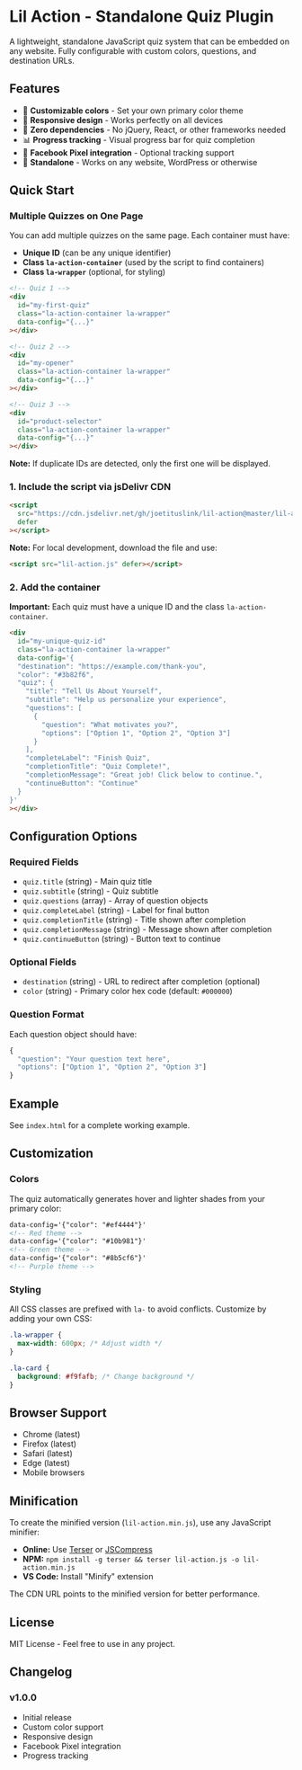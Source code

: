 # Lil Action - Standalone Quiz Plugin

A lightweight, standalone JavaScript quiz system that can be embedded on any website. Fully configurable with custom colors, questions, and destination URLs.

## Features

- 🎨 **Customizable colors** - Set your own primary color theme
- 📱 **Responsive design** - Works perfectly on all devices
- 🚀 **Zero dependencies** - No jQuery, React, or other frameworks needed
- 📊 **Progress tracking** - Visual progress bar for quiz completion
- 🎯 **Facebook Pixel integration** - Optional tracking support
- 💾 **Standalone** - Works on any website, WordPress or otherwise

## Quick Start

### Multiple Quizzes on One Page

You can add multiple quizzes on the same page. Each container must have:

- **Unique ID** (can be any unique identifier)
- **Class `la-action-container`** (used by the script to find containers)
- **Class `la-wrapper`** (optional, for styling)

```html
<!-- Quiz 1 -->
<div
  id="my-first-quiz"
  class="la-action-container la-wrapper"
  data-config="{...}"
></div>

<!-- Quiz 2 -->
<div
  id="my-opener"
  class="la-action-container la-wrapper"
  data-config="{...}"
></div>

<!-- Quiz 3 -->
<div
  id="product-selector"
  class="la-action-container la-wrapper"
  data-config="{...}"
></div>
```

**Note:** If duplicate IDs are detected, only the first one will be displayed.

### 1. Include the script via jsDelivr CDN

```html
<script
  src="https://cdn.jsdelivr.net/gh/joetituslink/lil-action@master/lil-action.min.js"
  defer
></script>
```

**Note:** For local development, download the file and use:

```html
<script src="lil-action.js" defer></script>
```

### 2. Add the container

**Important:** Each quiz must have a unique ID and the class `la-action-container`.

```html
<div
  id="my-unique-quiz-id"
  class="la-action-container la-wrapper"
  data-config='{
  "destination": "https://example.com/thank-you",
  "color": "#3b82f6",
  "quiz": {
    "title": "Tell Us About Yourself",
    "subtitle": "Help us personalize your experience",
    "questions": [
      {
        "question": "What motivates you?",
        "options": ["Option 1", "Option 2", "Option 3"]
      }
    ],
    "completeLabel": "Finish Quiz",
    "completionTitle": "Quiz Complete!",
    "completionMessage": "Great job! Click below to continue.",
    "continueButton": "Continue"
  }
}'
></div>
```

## Configuration Options

### Required Fields

- `quiz.title` (string) - Main quiz title
- `quiz.subtitle` (string) - Quiz subtitle
- `quiz.questions` (array) - Array of question objects
- `quiz.completeLabel` (string) - Label for final button
- `quiz.completionTitle` (string) - Title shown after completion
- `quiz.completionMessage` (string) - Message shown after completion
- `quiz.continueButton` (string) - Button text to continue

### Optional Fields

- `destination` (string) - URL to redirect after completion (optional)
- `color` (string) - Primary color hex code (default: `#000000`)

### Question Format

Each question object should have:

```javascript
{
  "question": "Your question text here",
  "options": ["Option 1", "Option 2", "Option 3"]
}
```

## Example

See `index.html` for a complete working example.

## Customization

### Colors

The quiz automatically generates hover and lighter shades from your primary color:

```html
data-config='{"color": "#ef4444"}'
<!-- Red theme -->
data-config='{"color": "#10b981"}'
<!-- Green theme -->
data-config='{"color": "#8b5cf6"}'
<!-- Purple theme -->
```

### Styling

All CSS classes are prefixed with `la-` to avoid conflicts. Customize by adding your own CSS:

```css
.la-wrapper {
  max-width: 600px; /* Adjust width */
}

.la-card {
  background: #f9fafb; /* Change background */
}
```

## Browser Support

- Chrome (latest)
- Firefox (latest)
- Safari (latest)
- Edge (latest)
- Mobile browsers

## Minification

To create the minified version (`lil-action.min.js`), use any JavaScript minifier:

- **Online:** Use [Terser](https://terser.org/) or [JSCompress](https://jscompress.com/)
- **NPM:** `npm install -g terser && terser lil-action.js -o lil-action.min.js`
- **VS Code:** Install "Minify" extension

The CDN URL points to the minified version for better performance.

## License

MIT License - Feel free to use in any project.

## Changelog

### v1.0.0

- Initial release
- Custom color support
- Responsive design
- Facebook Pixel integration
- Progress tracking
